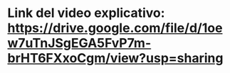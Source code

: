 
# Link del video explicativo: https://drive.google.com/file/d/1oew7uTnJSgEGA5FvP7m-brHT6FXxoCgm/view?usp=sharing
